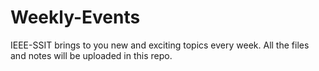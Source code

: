 # Weekly-Events
IEEE-SSIT brings to you new and exciting topics every week. All the files and notes will be uploaded in this repo.
